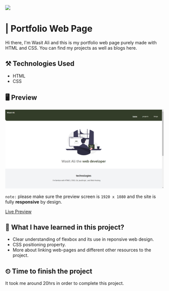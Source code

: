 ![](https://img.shields.io/badge/Technologies-HTML--CSS-orange)
# | Portfolio Web Page
Hi there,
I'm Wasit Ali and this is my portfolio web page purely made with HTML and CSS. You can find my projects as well as blogs here.

## ⚒️ Technologies Used
 - HTML
 - CSS


## 🖥 Preview
![](./assests/2022-08-10-11-49-30.png)


`note:` please make sure the preview screen is `1920 x 1080` and the site is fully **responsive** by design. 

[Live Preview](https://qwerty-fi.netlify.app)

## 👀 What I have learned in this project?
- Clear understanding of flexbox and its use in reponsive web design.
- CSS positioning property.
- More about linking web-pages and different other resources to the project.


## ⏲ Time to finish the project
It took me around 20hrs in order to complete this project.